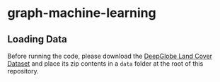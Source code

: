 # graph-machine-learning

## Loading Data 

Before running the code, please download the [DeepGlobe Land Cover Dataset](https://www.kaggle.com/datasets/balraj98/deepglobe-land-cover-classification-dataset/data) and place its zip contents in a `data` folder at the root of this repository.